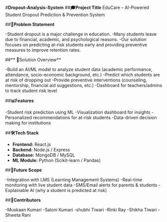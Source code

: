#**Dropout-Analysis-System**
##**🎓Project Title**
EduCare – AI-Powered Student Dropout Prediction & Prevention System

##**📌Problem Statement**

-Student dropout is a major challenge in education.
-Many students leave due to financial, academic, and psychological reasons. 
-Our solution focuses on predicting at-risk students early and providing preventive measures to improve retention rates.

##** 🚀Solution Overview**

-Build an AI/ML model to analyze student data (academic performance, attendance, socio-economic background, etc.)
-Predict which students are at risk of dropping out
-Provide preventive interventions (counseling, mentorship, financial aid suggestions, etc.)
-Dashboard for teachers/admins to track student risk level

##**📊Features**

-Student risk prediction using ML
-Visualization dashboard for insights
-Personalized recommendations for at-risk students
-Data-driven decision making for institutions

##**🛠Tech Stack**

- **Frontend:** React.js  
- **Backend:** Node.js / Express  
- **Database:** MongoDB / MySQL  
- **ML Module:** Python (Scikit-learn / Pandas)

##**🤝Future Scope**

-Integration with LMS (Learning Management Systems)
-Real-time monitoring with live student data
-SMS/Email alerts for parents & students
-Explainable AI (why a student is predicted at risk)

##**👥Contributors**

-Muskaan Kumari
-Saloni Kumari
-shubhi Tiwari
-Rinki Ray
-Shikha Tiwari
-Shweta Rani






